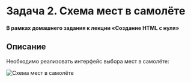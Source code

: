 # Задача 2. Схема мест в самолёте

#### В рамках домашнего задания к лекции «Создание HTML с нуля»

## Описание

Необходимо реализовать интерфейс выбора мест в самолёте:

![Схема мест в самолёте](./res/preview.png)

